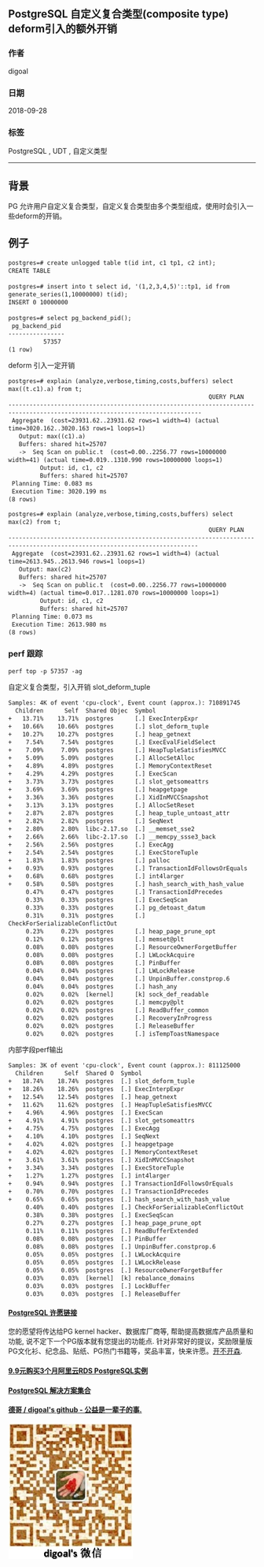 ## PostgreSQL 自定义复合类型(composite type) deform引入的额外开销    
                                                           
### 作者                                                           
digoal                                                           
                                                           
### 日期                                                           
2018-09-28                                                         
                                                           
### 标签                                                           
PostgreSQL , UDT , 自定义类型      
                                                           
----                                                           
                                                           
## 背景      
PG 允许用户自定义复合类型，自定义复合类型由多个类型组成，使用时会引入一些deform的开销。  
  
## 例子  
```  
postgres=# create unlogged table t(id int, c1 tp1, c2 int);  
CREATE TABLE  
  
postgres=# insert into t select id, '(1,2,3,4,5)'::tp1, id from generate_series(1,10000000) t(id);  
INSERT 0 10000000  
  
postgres=# select pg_backend_pid();  
 pg_backend_pid   
----------------  
          57357  
(1 row)  
```  
  
deform 引入一定开销  
  
```  
postgres=# explain (analyze,verbose,timing,costs,buffers) select max((t.c1).a) from t;  
                                                         QUERY PLAN                                                            
-----------------------------------------------------------------------------------------------------------------------------  
 Aggregate  (cost=23931.62..23931.62 rows=1 width=4) (actual time=3020.162..3020.163 rows=1 loops=1)  
   Output: max((c1).a)  
   Buffers: shared hit=25707  
   ->  Seq Scan on public.t  (cost=0.00..2256.77 rows=10000000 width=41) (actual time=0.019..1310.990 rows=10000000 loops=1)  
         Output: id, c1, c2  
         Buffers: shared hit=25707  
 Planning Time: 0.083 ms  
 Execution Time: 3020.199 ms  
(8 rows)  
```  
  
  
  
```  
postgres=# explain (analyze,verbose,timing,costs,buffers) select max(c2) from t;  
                                                         QUERY PLAN                                                           
----------------------------------------------------------------------------------------------------------------------------  
 Aggregate  (cost=23931.62..23931.62 rows=1 width=4) (actual time=2613.945..2613.946 rows=1 loops=1)  
   Output: max(c2)  
   Buffers: shared hit=25707  
   ->  Seq Scan on public.t  (cost=0.00..2256.77 rows=10000000 width=4) (actual time=0.017..1281.070 rows=10000000 loops=1)  
         Output: id, c1, c2  
         Buffers: shared hit=25707  
 Planning Time: 0.073 ms  
 Execution Time: 2613.980 ms  
(8 rows)  
```  
  
  
### perf 跟踪  
  
```  
perf top -p 57357 -ag  
```  
  
自定义复合类型，引入开销 slot_deform_tuple  
  
  
```  
Samples: 4K of event 'cpu-clock', Event count (approx.): 710891745        
  Children      Self  Shared Objec  Symbol                                
+   13.71%    13.71%  postgres      [.] ExecInterpExpr                    
+   10.66%    10.66%  postgres      [.] slot_deform_tuple                 
+   10.27%    10.27%  postgres      [.] heap_getnext                      
+    7.54%     7.54%  postgres      [.] ExecEvalFieldSelect               
+    7.09%     7.09%  postgres      [.] HeapTupleSatisfiesMVCC            
+    5.09%     5.09%  postgres      [.] AllocSetAlloc                     
+    4.89%     4.89%  postgres      [.] MemoryContextReset                
+    4.29%     4.29%  postgres      [.] ExecScan                          
+    3.73%     3.73%  postgres      [.] slot_getsomeattrs                 
+    3.69%     3.69%  postgres      [.] heapgetpage                       
+    3.36%     3.36%  postgres      [.] XidInMVCCSnapshot                 
+    3.13%     3.13%  postgres      [.] AllocSetReset                     
+    2.87%     2.87%  postgres      [.] heap_tuple_untoast_attr           
+    2.82%     2.82%  postgres      [.] SeqNext                           
+    2.80%     2.80%  libc-2.17.so  [.] __memset_sse2                     
+    2.66%     2.66%  libc-2.17.so  [.] __memcpy_ssse3_back               
+    2.56%     2.56%  postgres      [.] ExecAgg                           
+    2.54%     2.54%  postgres      [.] ExecStoreTuple                    
+    1.83%     1.83%  postgres      [.] palloc                            
+    0.93%     0.93%  postgres      [.] TransactionIdFollowsOrEquals      
+    0.68%     0.68%  postgres      [.] int4larger                        
+    0.58%     0.58%  postgres      [.] hash_search_with_hash_value       
     0.47%     0.47%  postgres      [.] TransactionIdPrecedes             
     0.33%     0.33%  postgres      [.] ExecSeqScan                       
     0.33%     0.33%  postgres      [.] pg_detoast_datum                  
     0.31%     0.31%  postgres      [.] CheckForSerializableConflictOut   
     0.23%     0.23%  postgres      [.] heap_page_prune_opt               
     0.12%     0.12%  postgres      [.] memset@plt                        
     0.08%     0.08%  postgres      [.] ResourceOwnerForgetBuffer         
     0.08%     0.08%  postgres      [.] LWLockAcquire                     
     0.08%     0.08%  postgres      [.] PinBuffer                         
     0.04%     0.04%  postgres      [.] LWLockRelease                     
     0.04%     0.04%  postgres      [.] UnpinBuffer.constprop.6           
     0.04%     0.04%  postgres      [.] hash_any                          
     0.02%     0.02%  [kernel]      [k] sock_def_readable                 
     0.02%     0.02%  postgres      [.] memcpy@plt                        
     0.02%     0.02%  postgres      [.] ReadBuffer_common                 
     0.02%     0.02%  postgres      [.] RecoveryInProgress                
     0.02%     0.02%  postgres      [.] ReleaseBuffer                     
     0.02%     0.02%  postgres      [.] isTempToastNamespace  
```  
  
  
内部字段perf输出  
  
```  
Samples: 3K of event 'cpu-clock', Event count (approx.): 811125000     
  Children      Self  Shared O  Symbol                                 
+   18.74%    18.74%  postgres  [.] slot_deform_tuple                  
+   18.26%    18.26%  postgres  [.] ExecInterpExpr                     
+   12.54%    12.54%  postgres  [.] heap_getnext                       
+   11.62%    11.62%  postgres  [.] HeapTupleSatisfiesMVCC             
+    4.96%     4.96%  postgres  [.] ExecScan                           
+    4.91%     4.91%  postgres  [.] slot_getsomeattrs                  
+    4.75%     4.75%  postgres  [.] ExecAgg                            
+    4.10%     4.10%  postgres  [.] SeqNext                            
+    4.02%     4.02%  postgres  [.] heapgetpage                        
+    4.02%     4.02%  postgres  [.] MemoryContextReset                 
+    3.61%     3.61%  postgres  [.] XidInMVCCSnapshot                  
+    3.34%     3.34%  postgres  [.] ExecStoreTuple                     
+    1.27%     1.27%  postgres  [.] int4larger                         
+    0.94%     0.94%  postgres  [.] TransactionIdFollowsOrEquals       
+    0.70%     0.70%  postgres  [.] TransactionIdPrecedes              
+    0.65%     0.65%  postgres  [.] hash_search_with_hash_value        
     0.40%     0.40%  postgres  [.] CheckForSerializableConflictOut    
     0.38%     0.38%  postgres  [.] ExecSeqScan                        
     0.27%     0.27%  postgres  [.] heap_page_prune_opt                
     0.11%     0.11%  postgres  [.] ReadBufferExtended                 
     0.08%     0.08%  postgres  [.] PinBuffer                          
     0.08%     0.08%  postgres  [.] UnpinBuffer.constprop.6            
     0.05%     0.05%  postgres  [.] LWLockAcquire                      
     0.05%     0.05%  postgres  [.] LWLockRelease                      
     0.05%     0.05%  postgres  [.] ResourceOwnerForgetBuffer          
     0.03%     0.03%  [kernel]  [k] rebalance_domains                  
     0.03%     0.03%  postgres  [.] LockBuffer                         
     0.03%     0.03%  postgres  [.] ReleaseBuffer  
```  
    
  
  
  
  
  
  
  
  
  
  
  
  
  
  
  
  
  
  
  
  
  
  
  
  
  
  
  
  
  
  
  
  
  
  
  
  
  
  
  
  
  
  
  
  
  
  
  
  
  
  
  
  
  
  
  
  
  
  
  
  
  
  
  
  
  
  
  
  
  
#### [PostgreSQL 许愿链接](https://github.com/digoal/blog/issues/76 "269ac3d1c492e938c0191101c7238216")
您的愿望将传达给PG kernel hacker、数据库厂商等, 帮助提高数据库产品质量和功能, 说不定下一个PG版本就有您提出的功能点. 针对非常好的提议，奖励限量版PG文化衫、纪念品、贴纸、PG热门书籍等，奖品丰富，快来许愿。[开不开森](https://github.com/digoal/blog/issues/76 "269ac3d1c492e938c0191101c7238216").  
  
  
#### [9.9元购买3个月阿里云RDS PostgreSQL实例](https://www.aliyun.com/database/postgresqlactivity "57258f76c37864c6e6d23383d05714ea")
  
  
#### [PostgreSQL 解决方案集合](https://yq.aliyun.com/topic/118 "40cff096e9ed7122c512b35d8561d9c8")
  
  
#### [德哥 / digoal's github - 公益是一辈子的事.](https://github.com/digoal/blog/blob/master/README.md "22709685feb7cab07d30f30387f0a9ae")
  
  
![digoal's wechat](../pic/digoal_weixin.jpg "f7ad92eeba24523fd47a6e1a0e691b59")
  
